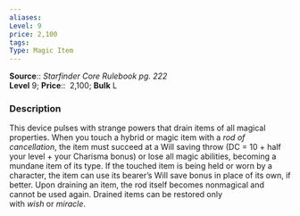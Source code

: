 ```yaml
---
aliases: 
Level: 9
price: 2,100
tags: 
Type: Magic Item
---
```

**Source**:: _Starfinder Core Rulebook pg. 222_  
**Level** 9;
**Price**::  2,100; **Bulk** L

### Description

This device pulses with strange powers that drain items of all magical properties. When you touch a hybrid or magic item with a _rod of cancellation_, the item must succeed at a Will saving throw (DC = 10 + half your level + your Charisma bonus) or lose all magic abilities, becoming a mundane item of its type. If the touched item is being held or worn by a character, the item can use its bearer’s Will save bonus in place of its own, if better. Upon draining an item, the rod itself becomes nonmagical and cannot be used again. Drained items can be restored only with _wish_ or _miracle_.
